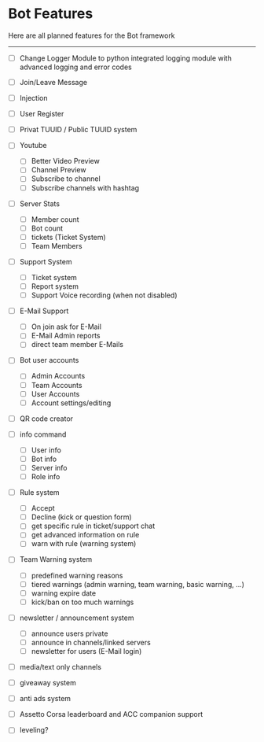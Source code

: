 # Bot Features
Here are all planned features for the Bot framework

---

- [ ] Change Logger Module to python integrated logging module with advanced logging and error codes

- [ ] Join/Leave Message
- [ ] Injection
- [ ] User Register
- [ ] Privat TUUID / Public TUUID system
- [ ] Youtube
  - [ ] Better Video Preview
  - [ ] Channel Preview
  - [ ] Subscribe to channel
  - [ ] Subscribe channels with hashtag
- [ ] Server Stats
  - [ ] Member count
  - [ ] Bot count
  - [ ] tickets (Ticket System) 
  - [ ] Team Members
- [ ] Support System
  - [ ] Ticket system
  - [ ] Report system
  - [ ] Support Voice recording (when not disabled)
- [ ] E-Mail Support
  - [ ] On join ask for E-Mail
  - [ ] E-Mail Admin reports
  - [ ] direct team member E-Mails
- [ ] Bot user accounts
  - [ ] Admin Accounts
  - [ ] Team Accounts
  - [ ] User Accounts
  - [ ] Account settings/editing
- [ ] QR code creator
- [ ] info command
  - [ ] User info
  - [ ] Bot info
  - [ ] Server info
  - [ ] Role info
- [ ] Rule system
  - [ ] Accept
  - [ ] Decline (kick or question form)
  - [ ] get specific rule in ticket/support chat
  - [ ] get advanced information on rule
  - [ ] warn with rule (warning system)
- [ ] Team Warning system
  - [ ] predefined warning reasons
  - [ ] tiered warnings (admin warning, team warning, basic warning, ...)
  - [ ] warning expire date
  - [ ] kick/ban on too much warnings
- [ ] newsletter / announcement system
  - [ ] announce users private
  - [ ] announce in channels/linked servers
  - [ ] newsletter for users (E-Mail login)
- [ ] media/text only channels
- [ ] giveaway system
- [ ] anti ads system
- [ ] Assetto Corsa leaderboard and ACC companion support
- [ ] leveling?
